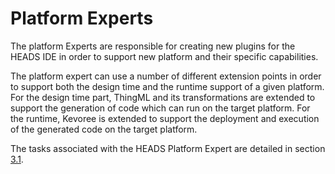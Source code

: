 # Platform Experts

The platform Experts are responsible for creating new plugins for the HEADS IDE in order to support new platform and their specific capabilities.

The platform expert can use a number of different extension points in order to support both the design time and the runtime support of a given platform. For the design time part, ThingML and its transformations are extended to support the generation of code which can run on the target platform. For the runtime, Kevoree is extended to support the deployment and execution of the generated code on the target platform.

The tasks associated with the HEADS Platform Expert are detailed in section [3.1](https://heads-project.github.io/methodology/heads_methodology/for_platform_experts.html).
